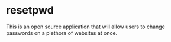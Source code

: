 # resetpwd
This is an open source application that will allow users to change passwords on a plethora of websites at once.
